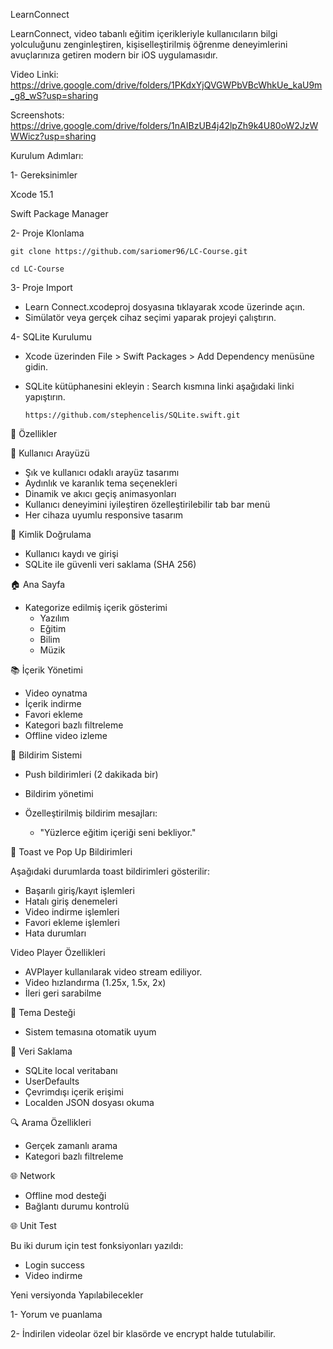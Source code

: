 LearnConnect

LearnConnect, video tabanlı eğitim içerikleriyle kullanıcıların bilgi yolculuğunu zenginleştiren, kişiselleştirilmiş öğrenme deneyimlerini avuçlarınıza getiren modern bir iOS uygulamasıdır.

Video Linki: https://drive.google.com/drive/folders/1PKdxYjQVGWPbVBcWhkUe_kaU9m_g8_wS?usp=sharing

Screenshots: https://drive.google.com/drive/folders/1nAIBzUB4j42lpZh9k4U80oW2JzWWWicz?usp=sharing


Kurulum Adımları:

 1- Gereksinimler
 
  Xcode 15.1
  
  Swift Package Manager
  


2- Proje Klonlama


    git clone https://github.com/sariomer96/LC-Course.git
  
    cd LC-Course
  
3- Proje Import

  * Learn Connect.xcodeproj dosyasına tıklayarak xcode üzerinde açın. 
  * Simülatör veya gerçek cihaz seçimi yaparak projeyi çalıştırın.
    
4- SQLite Kurulumu 

   * Xcode üzerinden File > Swift Packages > Add Dependency menüsüne gidin.
   * SQLite kütüphanesini ekleyin :  Search kısmına linki aşağıdaki linki yapıştırın.
     
         https://github.com/stephencelis/SQLite.swift.git
    
🌟 Özellikler

📱 Kullanıcı Arayüzü

* Şık ve kullanıcı odaklı arayüz tasarımı
* Aydınlık ve karanlık tema seçenekleri
* Dinamik ve akıcı geçiş animasyonları
* Kullanıcı deneyimini iyileştiren özelleştirilebilir tab bar menü
* Her cihaza uyumlu responsive tasarım


🔐 Kimlik Doğrulama

* Kullanıcı kaydı ve girişi
* SQLite ile güvenli veri saklama  (SHA 256)

🏠 Ana Sayfa

* Kategorize edilmiş içerik gösterimi
   * Yazılım
   * Eğitim
   * Bilim
   * Müzik

📚 İçerik Yönetimi

* Video oynatma
* İçerik indirme
* Favori ekleme
* Kategori bazlı filtreleme
* Offline video izleme

🔔 Bildirim Sistemi

* Push bildirimleri (2 dakikada bir)
* Bildirim yönetimi

* Özelleştirilmiş bildirim mesajları:
   * "Yüzlerce eğitim içeriği seni bekliyor."


🎯 Toast ve Pop Up Bildirimleri

Aşağıdaki durumlarda toast bildirimleri gösterilir:
* Başarılı giriş/kayıt işlemleri
* Hatalı giriş denemeleri
* Video indirme işlemleri
* Favori ekleme işlemleri
* Hata durumları

Video Player Özellikleri

  
* AVPlayer kullanılarak video stream ediliyor.
* Video hızlandırma (1.25x, 1.5x, 2x)
* İleri geri sarabilme 

🎨 Tema Desteği

* Sistem temasına otomatik uyum

💾 Veri Saklama

* SQLite  local veritabanı
* UserDefaults 
* Çevrimdışı içerik erişimi
* Localden JSON dosyası okuma

🔍 Arama Özellikleri

* Gerçek zamanlı arama
* Kategori bazlı filtreleme


🌐 Network

* Offline mod desteği
* Bağlantı durumu kontrolü


🌐 Unit Test

Bu iki  durum için test fonksiyonları yazıldı:
* Login success 
* Video indirme


Yeni versiyonda Yapılabilecekler 

  1- Yorum ve puanlama
  
  2- İndirilen videolar özel bir klasörde ve encrypt halde tutulabilir. 
  
 
